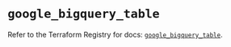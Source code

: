 # `google_bigquery_table`

Refer to the Terraform Registry for docs: [`google_bigquery_table`](https://registry.terraform.io/providers/hashicorp/google-beta/5.43.0/docs/resources/google_bigquery_table).
